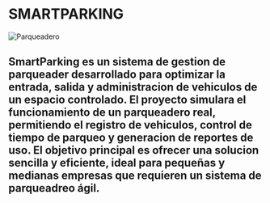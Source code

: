 # SMARTPARKING
![Parqueadero](https://github.com/user-attachments/assets/26521202-6047-431a-971c-20aa9036d68b)
## SmartParking es un sistema de gestion de parqueader desarrollado para optimizar la entrada, salida y administracion de vehiculos de un espacio controlado. El proyecto simulara el funcionamiento de un parqueadero real, permitiendo el registro de vehiculos, control de tiempo de parqueo y generacion de reportes de uso. El objetivo principal es ofrecer una solucion sencilla y eficiente, ideal para pequeñas y medianas empresas que requieren un sistema de parqueadreo ágil.

